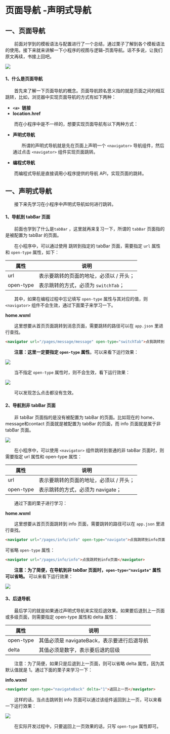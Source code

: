 # 页面导航 -声明式导航

## 一、页面导航

  前面对学到的模板语法与配置进行了一个总结，通过栗子了解到各个模板语法的使用。接下来就来讲解一下小程序的视图与逻辑–页面导航。话不多说，让我们原文再续，书接上回吧。

![](https://blogwnx-bucket.oss-cn-beijing.aliyuncs.com/img/c8bde1a1ee5e49b89554490a67e354bf.gif)



#### 1、什么是页面导航

  首先来了解一下页面导航的概念。页面导航顾名思义指的就是页面之间的相互跳转，比如，浏览器中实现页面导航的方式有如下两种：

- **`<a> `链接**
- **location.href**

  而在小程序中是不一样的，想要实现页面导航有以下两种方式：

- **声明式导航**

    所谓的声明式导航就是先在页面上声明一个 `<navigator>` 导航组件，然后通过点击 `<navigator>` 组件实现页面跳转。

- **编程式导航**

  而编程式导航是直接调用小程序提供的导航 API，实现页面的跳转。

## 一、声明式导航

  接下来先学习在小程序中声明式导航如何进行跳转。

#### 1、导航到 tabBar 页面

  前面也学到了什么是`tabBar` ，这里就再来复习一下，所谓的 `tabBar` 页面指的是被配置为 tabBar 的页面。

  在小程序中，可以通过使用 跳转到指定的 tabBar 页面，需要指定 `url` 属性和 `open-type` 属性，如下：

| 属性      | 说明                                    |
| --------- | --------------------------------------- |
| url       | 表示要跳转的页面的地址，必须以 / 开头； |
| open-type | 表示跳转的方式，必须为 `switchTab`；    |

  其中，如果在编程过程中忘记填写 `open-type` 属性与其对应的值，则`<navigator>` 组件不会生效，通过下面栗子来学习一下。

**home.wxml**

  这里想要从首页页面跳转到消息页面，需要跳转的路径可以在 `app.json` 里进行查找。

```html
<navigator url="/pages/message/message" open-type="switchTab">点我跳转到消息页面</navigator>
```

  **注意：这里一定要指定 `open-type` 属性**。可以来看下运行效果：

![](https://blogwnx-bucket.oss-cn-beijing.aliyuncs.com/img/ecced9d64ea045b6a5301fa7a2b75352%5B1%5D.gif)



  当不指定 `open-type` 属性时，则不会生效，看下运行效果：

![](https://blogwnx-bucket.oss-cn-beijing.aliyuncs.com/img/722b5c75d268444f8b716f5cd492d5fa%5B1%5D.gif)



  可以发现怎么点击都没有生效。

#### 2、导航到非 tabBar 页面

  非 tabBar 页面指的是没有被配置为 tabBar 的页面。比如现在的 home、message和contact 页面就是被配置为 tabBar 的页面，而 info 页面就是属于非 tabBar 页面。

![](https://blogwnx-bucket.oss-cn-beijing.aliyuncs.com/img/6a221feb7e2a4bfab7fc78d7183311c4%5B1%5D.png)

  在小程序中，可以使用 `<navigator>` 组件跳转到普通的非 tabBar 页面时，则需要指定 url 属性和 open-type 属性：

| 属性      | 说明                                    |
| --------- | --------------------------------------- |
| url       | 表示要跳转的页面的地址，必须以 / 开头； |
| open-type | 表示跳转的方式，必须为 navigate；       |

  通过下面的栗子进行学习：

**home.wxml**

  这里想要从首页页面跳转到 info 页面，需要跳转的路径可以在 `app.json` 里进行查找。

```html
<navigator url="/pages/info/info" open-type="navigate">点我跳转到info页面</navigator>
```

可省略 `open-type` 属性：

```html
<navigator url="/pages/info/info">点我跳转到info页面</navigator>
```

  **注意：为了简便，在导航到非 tabBar 页面时，`open-type="navigate"` 属性可以省略。** 可以来看下运行效果：

![](https://blogwnx-bucket.oss-cn-beijing.aliyuncs.com/img/663e8ac2acc8465f9e7e4a5429f73ef1%5B1%5D.gif)

#### 3、后退导航

  最后学习的就是如果通过声明式导航来实现后退效果。如果要后退到上一页面或多级页面，则需要指定 open-type 属性和 delta 属性：

| 属性      | 说明                                        |
| --------- | ------------------------------------------- |
| open-type | 其值必须是 navigateBack，表示要进行后退导航 |
| delta     | 其值必须是数字，表示要后退的层级            |

  注意：为了简便，如果只是后退到上一页面，则可以省略 delta 属性，因为其默认值就是 1。通过下面的栗子来学习一下：

**info.wxml**

```html
<navigator open-type="navigateBack" delta="1">返回上一页</navigator>
```

  这样的话，当点击跳转到 info 页面可以通过该组件返回到上一页，可以来看一下运行效果：

![](https://blogwnx-bucket.oss-cn-beijing.aliyuncs.com/img/3cc8158435dd49b98e9dbb3ac6131435%5B1%5D.gif)



  在实际开发过程中，只要返回上一页效果的话，只写 `open-type` 属性即可。